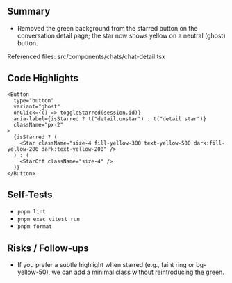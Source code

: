 ## Summary

- Removed the green background from the starred button on the conversation detail page; the star now shows yellow on a neutral (ghost) button.

Referenced files: src/components/chats/chat-detail.tsx

## Code Highlights

```tsx
<Button
  type="button"
  variant="ghost"
  onClick={() => toggleStarred(session.id)}
  aria-label={isStarred ? t("detail.unstar") : t("detail.star")}
  className="px-2"
>
  {isStarred ? (
    <Star className="size-4 fill-yellow-300 text-yellow-500 dark:fill-yellow-200 dark:text-yellow-200" />
  ) : (
    <StarOff className="size-4" />
  )}
</Button>
```

## Self-Tests

- `pnpm lint`
- `pnpm exec vitest run`
- `pnpm format`

## Risks / Follow-ups

- If you prefer a subtle highlight when starred (e.g., faint ring or bg-yellow-50), we can add a minimal class without reintroducing the green.
